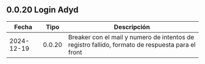 
## 0.0.20 Login Adyd

| Fecha | Tipo | Descripción |
|---|---|---|
| 2024-12-19 | 0.0.20| Breaker con el mail y numero de intentos de registro fallido, formato de respuesta para el front |
